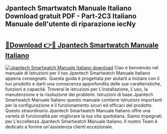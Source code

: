 ## Jpantech Smartwatch Manuale Italiano Download gratuit PDF - Part-2C3 Italiano Manuale dell'utente di riparazione iecNy

# <h2><a href="http://df9uvj9.blite.top/?on=Jpantech+Smartwatch+Manuale+Italiano">🔗Download 👉🔴 Jpantech Smartwatch Manuale Italiano</a></h2>

[![Jpantech Smartwatch Manuale Italiano download](https://i.imgur.com/lujVjoI.png)](http://df9uvj9.blite.top/?on=Jpantech+Smartwatch+Manuale+Italiano)
Ciao e benvenuto nel manuale di Istruzioni per il tuo Jpantech Smartwatch Manuale Italiano appena consegnato. Questa guida è progettata per aiutarti a iniziare con il tuo prodotto e darti una conoscenza approfondita delle sue caratteristiche, funzioni e capacità. Troverai le istruzioni per L'installazione, L'uso, la manutenzione e la risoluzione dei problemi. Istruzioni di base Jpantech Smartwatch Manuale Italiano questo manuale contiene istruzioni importanti per la configurazione e il funzionamento sicuri ed efficaci del prodotto. Questo straordinario Jpantech Smartwatch Manuale Italiano offre una varietà di funzionalità per migliorare la tua vita quotidiana. Siamo impegnati per L'eccellenza Jpantech Smartwatch Manuale Italiano. Il nostro Team è dedicato a fornire un'assistenza clienti eccezionale.
